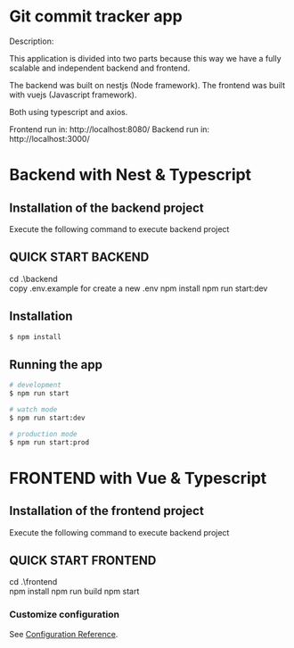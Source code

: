 # Git commit tracker app

Description: 

This application is divided into two parts because this way we have a fully scalable and independent backend and frontend.

The backend was built on nestjs (Node framework).
The frontend was built with vuejs (Javascript framework).

Both using typescript and axios.

Frontend run in: http://localhost:8080/
Backend run in: http://localhost:3000/

# Backend with Nest & Typescript
## Installation of the backend project

Execute the following command to execute backend project
## QUICK START BACKEND
cd .\backend\
copy .env.example for create a new .env 
npm install
npm run start:dev
## Installation

```bash
$ npm install
```
## Running the app

```bash
# development
$ npm run start

# watch mode
$ npm run start:dev

# production mode
$ npm run start:prod
```


# FRONTEND with Vue & Typescript

## Installation of the frontend project

Execute the following command to execute backend project
## QUICK START FRONTEND
cd .\frontend\
npm install
npm run build
npm start

### Customize configuration
See [Configuration Reference](https://cli.vuejs.org/config/).
